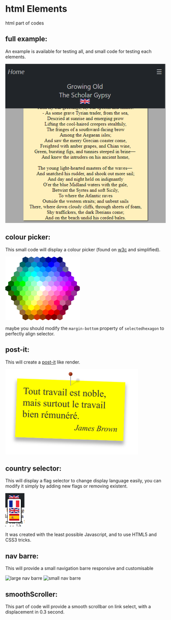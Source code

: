 # html Elements
html part of codes

## full example:
An example is available for testing all, and small code for testing each elements.

![map](fullExample/imgs/fullExample.png)

## colour picker:
This small code will display a colour picker (found on [w3c](https://www.w3schools.com/colors/colors_picker.asp) and simplified).

![map](colorPicker/imgs/img_colormap.gif)

maybe you should modify the ```margin-bottom``` property of `selectedhexagon` to perfectly align selector.

## post-it:
This will create a [post-it](http://creative-punch.net/2014/02/create-css3-post-it-note/) like render.

![post-it](post-it/imgs/post-it.png)

## country selector:
This will display a flag selector to change display language easily, you can modify it simply by adding new flags or removing existent.

![countrySelector](countrySelector/imgs/countrySelector.html.png)

It was created with the least possible Javascript, and to use HTML5 and CSS3 tricks.

## nav barre:
This will provide a small navigation barre responsive and customisable

![large nav barre](navBarre/imgs/large.png)
![small nav barre](navBarre/imgs/small.png)

## smoothScroller:
This part of code will provide a smooth scrollbar on link select, with a displacement in 0.3 second.